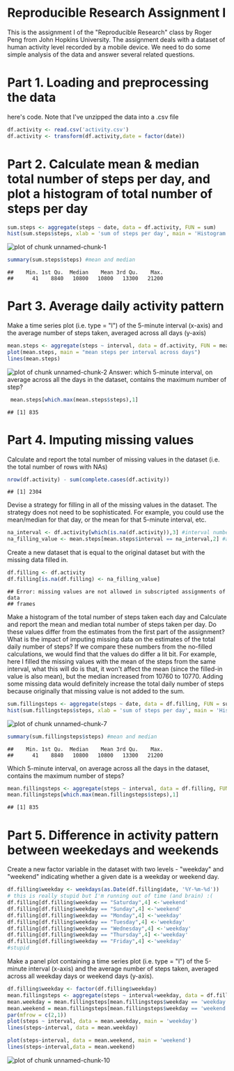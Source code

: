 Reproducible Research Assignment I
========================================================

This is the assignment I of the "Reproducible Research" class by Roger Peng from John Hopkins University. The assignment deals with a dataset of human activity level recorded by a mobile device. We need to do some simple analysis of the data and answer several related questions.

# Part 1. Loading and preprocessing the data 
here's code. Note that I've unzipped the data into a .csv file


```r
df.activity <- read.csv('activity.csv')
df.activity <- transform(df.activity,date = factor(date))
```

# Part 2. Calculate mean & median total number of steps per day, and plot a histogram of total number of steps per day


```r
sum.steps <- aggregate(steps ~ date, data = df.activity, FUN = sum)
hist(sum.steps$steps, xlab = 'sum of steps per day', main = 'Histogram of Sum of steps Per Day')
```

![plot of chunk unnamed-chunk-1](figure/unnamed-chunk-1.png) 

```r
summary(sum.steps$steps) #mean and median
```

```
##    Min. 1st Qu.  Median    Mean 3rd Qu.    Max. 
##      41    8840   10800   10800   13300   21200
```

# Part 3. Average daily activity pattern
Make a time series plot (i.e. type = "l") of the 5-minute interval (x-axis) and the average number of steps taken, averaged across all days (y-axis)


```r
mean.steps <- aggregate(steps ~ interval, data = df.activity, FUN = mean)
plot(mean.steps, main = "mean steps per interval across days")
lines(mean.steps)
```

![plot of chunk unnamed-chunk-2](figure/unnamed-chunk-2.png) 
Answer: which 5-minute interval, on average across all the days in the dataset, contains the maximum number of step? 

```r
 mean.steps[which.max(mean.steps$steps),1]
```

```
## [1] 835
```

# Part 4. Imputing missing values

Calculate and report the total number of missing values in the dataset (i.e. the total number of rows with NAs)

```r
nrow(df.activity) - sum(complete.cases(df.activity))
```

```
## [1] 2304
```

Devise a strategy for filling in all of the missing values in the dataset. The strategy does not need to be sophisticated. For example, you could use the mean/median for that day, or the mean for that 5-minute interval, etc.

```r
na_interval <- df.activity[which(is.na(df.activity)),3] #interval number of the missing value
na_filling_value <- mean.steps[mean.steps$interval == na_interval,2] #average steps of that interval across days
```

Create a new dataset that is equal to the original dataset but with the missing data filled in.

```r
df.filling <- df.activity
df.filling[is.na(df.filling) <- na_filling_value]
```

```
## Error: missing values are not allowed in subscripted assignments of data
## frames
```

Make a histogram of the total number of steps taken each day and Calculate and report the mean and median total number of steps taken per day. Do these values differ from the estimates from the first part of the assignment? What is the impact of imputing missing data on the estimates of the total daily number of steps?
If we compare these numbers from the no-filled calculations, we would find that the values do differ a lit bit. For example, here I filled the missing values with the mean of the steps from the same interval, what this will do is that, it won't affect the mean (since the filled-in value is also mean), but the median increased from 10760 to 10770. Adding some missing data would definitely increase the total daily number of steps because originally that missing value is not added to the sum.

```r
sum.fillingsteps <- aggregate(steps ~ date, data = df.filling, FUN = sum)
hist(sum.fillingsteps$steps, xlab = 'sum of steps per day', main = 'Histogram of Sum of steps Per Day, NA filled with mean steps of the same interval')
```

![plot of chunk unnamed-chunk-7](figure/unnamed-chunk-7.png) 

```r
summary(sum.fillingsteps$steps) #mean and median
```

```
##    Min. 1st Qu.  Median    Mean 3rd Qu.    Max. 
##      41    8840   10800   10800   13300   21200
```

Which 5-minute interval, on average across all the days in the dataset, contains the maximum number of steps?

```r
mean.fillingsteps <- aggregate(steps ~ interval, data = df.filling, FUN = mean)
mean.fillingsteps[which.max(mean.fillingsteps$steps),1]
```

```
## [1] 835
```

# Part 5. Difference in activity pattern between weekedays and weekends

Create a new factor variable in the dataset with two levels - "weekday" and "weekend" indicating whether a given date is a weekday or weekend day.

```r
df.filling$weekday <- weekdays(as.Date(df.filling$date, '%Y-%m-%d'))
# this is really stupid but I'm running out of time (and brain) :(
df.filling[df.filling$weekday == "Saturday",4] <-'weekend'
df.filling[df.filling$weekday == "Sunday",4] <-'weekend'
df.filling[df.filling$weekday == "Monday",4] <-'weekday'
df.filling[df.filling$weekday == "Tuesday",4] <-'weekday'
df.filling[df.filling$weekday == "Wednesday",4] <-'weekday'
df.filling[df.filling$weekday == "Thursday",4] <-'weekday'
df.filling[df.filling$weekday == "Friday",4] <-'weekday'
#stupid 
```
Make a panel plot containing a time series plot (i.e. type = "l") of the 5-minute interval (x-axis) and the average number of steps taken, averaged across all weekday days or weekend days (y-axis).

```r
df.filling$weekday <- factor(df.filling$weekday)
mean.fillingsteps <- aggregate(steps ~ interval+weekday, data = df.filling, FUN = mean)
mean.weekday = mean.fillingsteps[mean.fillingsteps$weekday == 'weekday',]
mean.weekend = mean.fillingsteps[mean.fillingsteps$weekday == 'weekend',]
par(mfrow = c(2,1))
plot(steps ~ interval, data = mean.weekday, main = 'weekday')
lines(steps~interval, data = mean.weekday)

plot(steps~interval, data = mean.weekend, main = 'weekend')
lines(steps~interval,data = mean.weekend)
```

![plot of chunk unnamed-chunk-10](figure/unnamed-chunk-10.png) 
